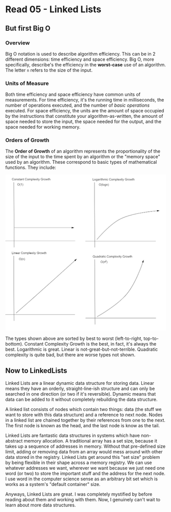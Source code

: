 # Read 05 - Linked Lists

## But first Big O

### Overview

Big O notation is used to describe algorithm efficiency. This can be in 2 different dimensions: time efficiency and space efficiency. Big O, more specifically, describe's the efficiency in the **worst-case** use of an algorithm. The letter `n` refers to the size of the input.

### Units of Measure

Both time efficiency and space efficiency have common units of measurements. For time efficiency, it's the running time in milliseconds, the number of operations executed, and the number of *basic operations* executed. For space efficiency, the units are the amount of space occupied by the instructions that constitute your algorithm-as-written, the amount of space needed to store the input, the space needed for the output, and the space needed for working memory.

### Orders of Growth

The **Order of Growth** of an algorithm represents the proportionality of the size of the input to the time spent by an algorithm or the "memory space" used by an algorithm. These correspond to basic types of mathematical functions. They include:

![Big O Graphs](./class-05-big-O.jpg)

The types shown above are sorted by best to worst (left-to-right, top-to-bottom). Constant Complexity Growth is the best, in fact, it's always the best. Logarithmic is great. Linear is not-great-but-not-terrible. Quadratic complexity is quite bad, but there are worse types not shown.

## Now to LinkedLists

Linked Lists are a linear dynamic data structure for storing data. Linear means they have an orderly, straight-line-ish structure and can only be searched in one direction (or two if it's reversible). Dynamic means that data can be added to it without completely rebuilding the data structure.

A linked list consists of nodes which contain two things: data (the stuff we want to store with this data structure) and a reference to next node. Nodes in a linked list are chained together by their references from one to the next. The first node is known as the head, and the last node is know as the tail.

Linked Lists are fantastic data structures in systems which have non-abstract memory allocation. A traditional array has a set size, because it takes up a sequence of addresses in memory. Without that pre-defined size limit, adding or removing data from an array would mess around with other data stored in the registry. Linked Lists get around this "set size" problem by being flexible in their shape across a memory registry. We can use whatever addresses we want, wherever we want because we just need one word (or two) to store the important stuff and the address for the next node. I use word in the computer science sense as an arbitrary bit set which is works as a system's "default container" size.

Anyways, Linked Lists are great. I was completely mystified by before reading about them and working with them. Now, I genuinely can't wait to learn about more data structures.
